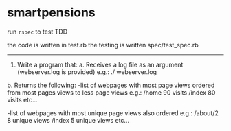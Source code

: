 # smartpensions
 
run ```rspec``` to test TDD 

the code is written in test.rb
the testing is written spec/test_spec.rb

---
1. Write a program that:
a. Receives a log file as an argument (webserver.log is provided) e.g.: ./<parse> webserver.log

b. Returns the following:
-list of webpages with most page views ordered from most pages views to less page views e.g.:
/home 90 visits /index 80 visits etc...


-list of webpages with most unique page views also ordered e.g.:
/about/2 8 unique views /index 5 unique views etc...
